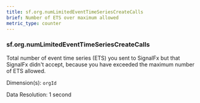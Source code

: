 ```yaml
---
title: sf.org.numLimitedEventTimeSeriesCreateCalls
brief: Number of ETS over maximum allowed
metric_type: counter
---
```

### sf.org.numLimitedEventTimeSeriesCreateCalls

Total number of event time series (ETS) you sent to SignalFx but that SignalFx didn't accept, because you have exceeded the maximum number of ETS allowed.

Dimension(s): `orgId`

Data Resolution: 1 second


